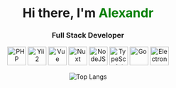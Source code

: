 <h1 align="center">Hi there, I'm <span style="color:green">Alexandr</span></h1>
<h3 align="center">Full Stack Developer</h3>

<p align="center">
  <img src="https://www.svgrepo.com/show/452088/php.svg" alt="PHP" height="42" />
  <img src="https://www.svgrepo.com/show/354591/yii.svg" alt="Yii2" height="42" />
  <img src="https://www.svgrepo.com/show/452130/vue.svg" alt="Vue" height="42" />
  <img src="https://www.svgrepo.com/show/373940/nuxt.svg" alt="Nuxt" height="42" />
  <img src="https://www.svgrepo.com/show/303266/nodejs-icon-logo.svg" alt="NodeJS" height="42" />
  <img src="https://www.svgrepo.com/show/349540/typescript.svg" alt="TypeScript" height="42" />
  <img src="https://www.svgrepo.com/show/355038/golang.svg" alt="Go" height="42" />
  <img src="https://www.svgrepo.com/show/378796/electron.svg" alt="Electron" height="42" />
</p>

<p align="center">
  <img src="https://github-readme-stats.vercel.app/api/top-langs/?username=Sakhnovkrg&layout=compact" alt="Top Langs" />
</p>
